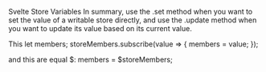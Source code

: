 Svelte Store Variables
In summary, use the .set method when you want to set the value of a writable store directly, and use the .update method when you want to update its value based on its current value.

This
let members;
storeMembers.subscribe(value => {
    members = value;
  });

and this are equal
$: members = $storeMembers;

